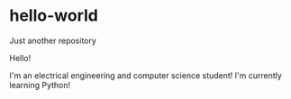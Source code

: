 # hello-world
Just another repository 

Hello! 

I'm an electrical engineering and computer science student! 
I'm currently learning Python! 
